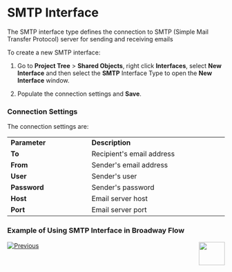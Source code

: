 # SMTP Interface

The SMTP interface type defines the connection to SMTP (Simple Mail Transfer Protocol) server for sending and receiving emails 

To create a new SMTP interface:

1. Go to **Project Tree** > **Shared Objects**, right click **Interfaces**, select **New Interface** and then select the **SMTP** Interface Type to open the **New Interface** window.

   

2. Populate the connection settings and **Save**.

### Connection Settings

The connection settings are:

<table>
<tbody>
<tr>
<td width="300pxl"><strong>Parameter</strong></td>
<td width="600pxl"><strong>Description</strong></td>
</tr>
<tr>
<td><strong>To</strong></td>
<td>Recipient's email address</td>
</tr>
<tr>
<td><strong>From</strong></td>
<td>Sender's email address</td>
</tr>
<tr>
<td><strong>User</strong></td>
<td>Sender's user</td>
</tr>
<tr>
<td><strong>Password&nbsp;</strong></td>
<td>Sender's password</td>
</tr>
<tr>
<td><strong>Host</strong></td>
<td>Email server host</td>
</tr>
<tr>
<td><strong>Port</strong></td>
<td>Email server port</td>
</tr>
</tbody>
</table>



### Example of Using SMTP Interface in Broadway Flow



[![Previous](/articles/images/Previous.png)](07_custom_interface.md)[<img align="right" width="60" height="54" src="/articles/images/Next.png">](09_redis.md) 